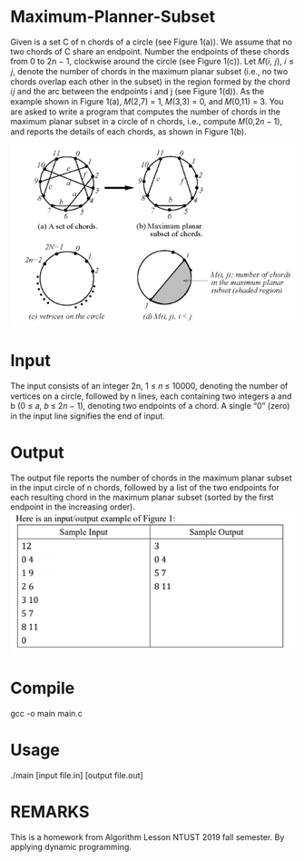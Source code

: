 # Maximum-Planner-Subset

Given is a set C of n chords of a circle (see Figure 1(a)). We assume that no two chords of C share an endpoint. Number the endpoints of these chords from 0 to 2n − 1, clockwise around the circle (see Figure 1(c)). Let 𝑀(𝑖, 𝑗), 𝑖 ≤ 𝑗, denote the number of chords in the maximum planar subset (i.e., no two chords overlap each other in the subset) in the region formed by the chord 𝑖𝑗 and the arc between the endpoints i and j (see Figure 1(d)). As the example shown in Figure 1(a), 𝑀(2,7) = 1, 𝑀(3,3) = 0, and 𝑀(0,11) = 3. You are asked to write a program that computes the number of chords in the maximum planar subset in a circle of n chords, i.e., compute 𝑀(0,2𝑛 − 1), and reports the details of each chords, as shown in Figure 1(b).

![alt text](https://github.com/JENNSHIUAN/Maximum-Planner-Subset/blob/main/Figure/Maximum%20planner%20subset.PNG?raw=true)

# Input
The input consists of an integer 2n, 1 ≤ 𝑛 ≤ 10000, denoting the number of vertices on a circle, followed by n lines, each containing two integers a and b (0 ≤ 𝑎, 𝑏 ≤ 2𝑛 − 1), denoting two endpoints of a chord. A single “0” (zero) in the input line signifies the end of input.

# Output
The output file reports the number of chords in the maximum planar subset in the input circle of n chords, followed by a list of the two endpoints for each resulting chord in the maximum planar subset (sorted by the first endpoint in the increasing order).
![alt text](https://github.com/JENNSHIUAN/Maximum-Planner-Subset/blob/main/Figure/input_output_example.PNG?raw=true)

# Compile
gcc -o main main.c

# Usage
./main [input file.in] [output file.out]

# REMARKS
This is a homework from Algorithm Lesson NTUST 2019 fall semester. By applying dynamic programming.
